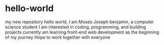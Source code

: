 # hello-world
my new repository
hello world,
I am Moses Joseph benjamin, a computer science student
I am interested in coding, programming, and building projects 
currently am learning front-end web development as the beginning of my journey 
Hope to work together with everyone
